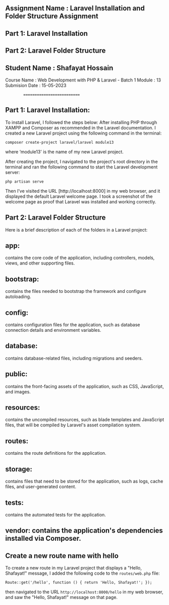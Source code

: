 
## Assignment Name    :  Laravel Installation and Folder Structure Assignment 
##                       Part 1: Laravel Installation 
##                       Part 2: Laravel Folder Structure 

## Student Name	   :  Shafayat Hossain
Course Name 	     :  Web Development with PHP & Laravel - Batch 1
Module  		       :  13
Submision Date  	 :  15-05-2023

			=========================

## Part 1: Laravel Installation:

To install Laravel, I followed the steps below:
After installing PHP through XAMPP and Composer as recommended in the Laravel documentation. I created a new Laravel project using the following command in the terminal: 

```composer create-project laravel/laravel module13```

where  ‘module13' is the name of my new Laravel project.

After creating the project, I navigated to the project's root directory in the terminal and ran the following command to start the Laravel development server: 

```php artisan serve```

Then I’ve visited the URL  [http://localhost:8000]  in my web browser, and it displayed the default  Laravel welcome page. I took a screenshot of the welcome page as proof that Laravel was installed and working correctly.



## Part 2: Laravel Folder Structure

Here is a brief description of each of the folders in a Laravel project:

## app: 
contains the core code of the application, including controllers, models, views, and other supporting files.

## bootstrap: 
contains the files needed to bootstrap the framework and configure autoloading.

## config: 
contains configuration files for the application, such as database connection details and environment variables.

## database: 
contains database-related files, including migrations and seeders.

## public: 
contains the front-facing assets of the application, such as CSS, JavaScript, and images.

## resources: 
contains the uncompiled resources, such as blade templates and JavaScript files, that will be compiled by Laravel's asset compilation system.

## routes: 
contains the route definitions for the application.

## storage: 
contains files that need to be stored for the application, such as logs, cache files, and user-generated content.

## tests: 
contains the automated tests for the application.

## vendor: contains the application's dependencies installed via Composer.


## Create a new route name with hello
To create a new route in my Laravel project that displays a "Hello, Shafayat!" message, I added the following code to the  ```routes/web.php```  file:

 ```Route::get('/hello', function () { return 'Hello, Shafayat!'; });``` 

then navigated to the URL ```http://localhost:8000/hello``` in my web browser, and saw the "Hello, Shafayat!" message on that page.
